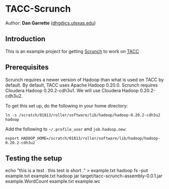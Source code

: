# TACC-Scrunch

Author: **Dan Garrette** (dhg@cs.utexas.edu)


## Introduction

This is an example project for getting [Scrunch](https://github.com/cloudera/crunch/tree/master/scrunch) to work on [TACC](https://sites.google.com/site/tacchadoop/)


## Prerequisites

Scrunch requires a newer version of Hadoop than what is used on TACC by default.  By default, TACC uses Apache Hadoop 0.20.0.  Scrunch requires Cloudera Hadoop 0.20.2-cdh3u1.  We will use Cloudera Hadoop 0.20.2-cdh3u2.

To get this set up, do the following in your home directory:

    ln -s /scratch/01813/roller/software/lib/hadoop/hadoop-0.20.2-cdh3u2 hadoop
    
Add the following to `~/.profile_user` and `job.hadoop.new`:

    export HADOOP_HOME=/scratch/01813/roller/software/lib/hadoop/hadoop-0.20.2-cdh3u2


## Testing the setup

   echo "this is a test . this test is short ." > example.txt
   hadoop fs -put example.txt example.txt
   hadoop jar target/tacc-scrunch-assembly-0.0.1.jar example.WordCount example.txt example.wc
 


